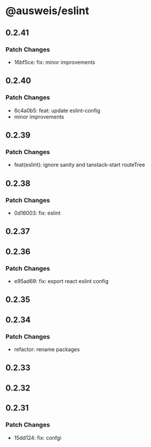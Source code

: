 # @ausweis/eslint

## 0.2.41

### Patch Changes

- 16bf5ce: fix: minor improvements

## 0.2.40

### Patch Changes

- 6c4a0b5: feat: update eslint-config
- minor improvements

## 0.2.39

### Patch Changes

- feat(eslint): ignore sanity and tanstack-start routeTree

## 0.2.38

### Patch Changes

- 0d16003: fix: eslint

## 0.2.37

## 0.2.36

### Patch Changes

- e95ad69: fix: export react eslint config

## 0.2.35

## 0.2.34

### Patch Changes

- refactor: rename packages

## 0.2.33

## 0.2.32

## 0.2.31

### Patch Changes

- 15dd124: fix: confgi
